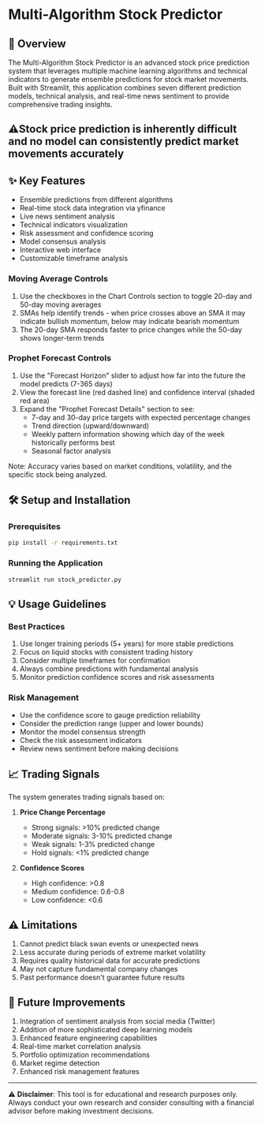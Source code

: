 # Multi-Algorithm Stock Predictor

## 🚀 Overview
The Multi-Algorithm Stock Predictor is an advanced stock price prediction system that leverages multiple machine learning algorithms and technical indicators to generate ensemble predictions for stock market movements. Built with Streamlit, this application combines seven different prediction models, technical analysis, and real-time news sentiment to provide comprehensive trading insights.
## ⚠️Stock price prediction is inherently difficult and no model can consistently predict market movements accurately
## ✨ Key Features
- Ensemble predictions from different algorithms
- Real-time stock data integration via yfinance
- Live news sentiment analysis
- Technical indicators visualization
- Risk assessment and confidence scoring
- Model consensus analysis
- Interactive web interface
- Customizable timeframe analysis

### Moving Average Controls
1. Use the checkboxes in the Chart Controls section to toggle 20-day and 50-day moving averages
2. SMAs help identify trends - when price crosses above an SMA it may indicate bullish momentum, below may indicate bearish momentum
3. The 20-day SMA responds faster to price changes while the 50-day shows longer-term trends

### Prophet Forecast Controls
1. Use the "Forecast Horizon" slider to adjust how far into the future the model predicts (7-365 days)
2. View the forecast line (red dashed line) and confidence interval (shaded red area)
3. Expand the "Prophet Forecast Details" section to see:
   - 7-day and 30-day price targets with expected percentage changes
   - Trend direction (upward/downward)
   - Weekly pattern information showing which day of the week historically performs best
   - Seasonal factor analysis

Note: Accuracy varies based on market conditions, volatility, and the specific stock being analyzed.

## 🛠️ Setup and Installation

### Prerequisites
```bash
pip install -r requirements.txt
```
### Running the Application
```bash
streamlit run stock_predictor.py
```

## 💡 Usage Guidelines

### Best Practices
1. Use longer training periods (5+ years) for more stable predictions
2. Focus on liquid stocks with consistent trading history
3. Consider multiple timeframes for confirmation
4. Always combine predictions with fundamental analysis
5. Monitor prediction confidence scores and risk assessments

### Risk Management
- Use the confidence score to gauge prediction reliability
- Consider the prediction range (upper and lower bounds)
- Monitor the model consensus strength
- Check the risk assessment indicators
- Review news sentiment before making decisions

## 📈 Trading Signals

The system generates trading signals based on:
1. **Price Change Percentage**
   - Strong signals: >10% predicted change
   - Moderate signals: 3-10% predicted change
   - Weak signals: 1-3% predicted change
   - Hold signals: <1% predicted change

2. **Confidence Scores**
   - High confidence: >0.8
   - Medium confidence: 0.6-0.8
   - Low confidence: <0.6

## ⚠️ Limitations
1. Cannot predict black swan events or unexpected news
2. Less accurate during periods of extreme market volatility
3. Requires quality historical data for accurate predictions
4. May not capture fundamental company changes
5. Past performance doesn't guarantee future results

## 🔄 Future Improvements
1. Integration of sentiment analysis from social media (Twitter)
2. Addition of more sophisticated deep learning models
3. Enhanced feature engineering capabilities
4. Real-time market correlation analysis
5. Portfolio optimization recommendations
6. Market regime detection
7. Enhanced risk management features

---
⚠️ **Disclaimer**: This tool is for educational and research purposes only. Always conduct your own research and consider consulting with a financial advisor before making investment decisions.
